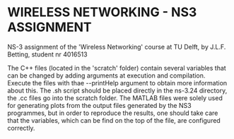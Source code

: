 # WIRELESS NETWORKING - NS3 ASSIGNMENT
NS-3 assignment of the 'Wireless Networking' course at TU Delft, by J.L.F. Betting, student nr 4016513

The C++ files (located in the 'scratch' folder) contain several variables that can be changed by adding arguments at execution and compilation. Execute the files with thae --printHelp argument to obtain more information about this.
The .sh script should be placed directly in the ns-3.24 directory, the .cc files go into the scratch folder.
The MATLAB files were solely used for generating plots from the output files generated by the NS3 programmes, but in order to reproduce the results, one should take care that the variables, which can be find on the top of the file, are configured correctly.
